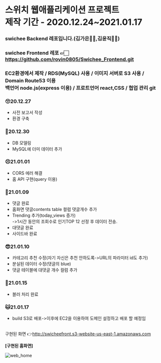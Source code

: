 # 스위치 웹애플리케이션 프로젝트<br>제작 기간 - 2020.12.24~2021.01.17
 
### swichee Backend 레포입니다.(김가은👧🏻,김윤직🧑🏻)
### swichee Frontend 레포 👉🏻 https://github.com/rovin0805/Swichee_Frontend.git
### EC2환경에서 제작 / RDS(MySQL) 사용 / 이미지 서버로 S3 사용 / Domain Route53 이용 <br> 백언어 node.js(express 이용) / 프로트언어 react,CSS / 협업 관리 git 

### 😚20.12.27
- 사전 보고서 작성
- 환경 구축

### 🥳20.12.30
- DB 모델링
- MySQL에 더미 데이터 추가 

### 😣21.01.01
- CORS 에러 해결
- 홈 API 구현(query 이용)  

### 🎅21.01.09
- 댓글 완료
- 홈화면 댓글contents table 컬럼 댓글개수 추가
- Trending 추가(today_views 증가)<br>->1시간 동안의 조회수로 인기TOP 12 선정 후 데이터 전송.
- 대댓글 완료
- 사이드바 완료<br>

### 😎21.01.10
- 카테고리 추천 수정(자기 자신은 추천 안하도록->URL의 파라미터 id도 추가)
- 분실된 데이터 수정(댓글의 blue)
- 댓글 테이블에 대댓글 개수 컬럼 추가

### 🤣21.01.15
- 블러 처리 완료

### 🐱21.01.17
- build S3로 배포->이후에 EC2을 이용하여 도메인 설정하고 배포 할 예정임

<br>구현된 화면 👉http://swicheefront.s3-website-us-east-1.amazonaws.com

<b>[구현된 홈화면]</b>

![web_home](https://user-images.githubusercontent.com/31676033/104091185-2f41ba80-52bf-11eb-8120-f79e630cf744.png)


